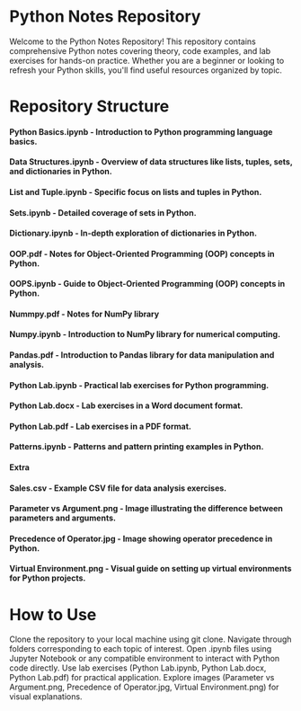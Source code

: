 # Python Notes Repository
Welcome to the Python Notes Repository! This repository contains comprehensive Python notes covering theory, code examples, and lab exercises for hands-on practice. Whether you are a beginner or looking to refresh your Python skills, you'll find useful resources organized by topic.

# Repository Structure
#### Python Basics.ipynb - Introduction to Python programming language basics.
#### Data Structures.ipynb - Overview of data structures like lists, tuples, sets, and dictionaries in Python.
#### List and Tuple.ipynb - Specific focus on lists and tuples in Python.
#### Sets.ipynb - Detailed coverage of sets in Python.
#### Dictionary.ipynb - In-depth exploration of dictionaries in Python.
#### OOP.pdf - Notes for Object-Oriented Programming (OOP) concepts in Python.
#### OOPS.ipynb - Guide to Object-Oriented Programming (OOP) concepts in Python.
#### Nummpy.pdf - Notes for NumPy library
#### Numpy.ipynb - Introduction to NumPy library for numerical computing.
#### Pandas.pdf - Introduction to Pandas library for data manipulation and analysis.
#### Python Lab.ipynb - Practical lab exercises for Python programming.
#### Python Lab.docx - Lab exercises in a Word document format.
#### Python Lab.pdf - Lab exercises in a PDF format.
#### Patterns.ipynb - Patterns and pattern printing examples in Python.

#### Extra
#### Sales.csv - Example CSV file for data analysis exercises.
#### Parameter vs Argument.png - Image illustrating the difference between parameters and arguments.
#### Precedence of Operator.jpg - Image showing operator precedence in Python.
#### Virtual Environment.png - Visual guide on setting up virtual environments for Python projects.

# How to Use
Clone the repository to your local machine using git clone.
Navigate through folders corresponding to each topic of interest.
Open .ipynb files using Jupyter Notebook or any compatible environment to interact with Python code directly.
Use lab exercises (Python Lab.ipynb, Python Lab.docx, Python Lab.pdf) for practical application.
Explore images (Parameter vs Argument.png, Precedence of Operator.jpg, Virtual Environment.png) for visual explanations.
